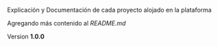 Explicación y Documentación de cada proyecto alojado en la plataforma

Agregando más contenido al _README.md_

Version **1.0.0**
